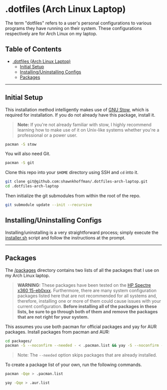 # .dotfiles (Arch Linux Laptop)

The term "dotfiles" refers to a user's personal configurations to various programs they have running on their system. These configurations respectively are for Arch Linux on my laptop.

## Table of Contents

- [.dotfiles (Arch Linux Laptop)](#dotfiles-arch-linux-laptop)
  - [Initial Setup](#initial-setup)
  - [Installing/Uninstalling Configs](#installinguninstalling-configs)
  - [Packages](#packages)

---

## Initial Setup

This installation method intelligently makes use of [GNU Stow](https://www.gnu.org/software/stow/), which is required for installation. If you do not already have this package, install it.

> **Note:** If you're not already familiar with stow, I highly recommend learning how to make use of it on Unix-like systems whether you're a professional or a power user.

```bash
pacman -S stow
```

You will also need Git.

```bash
pacman -S git
```

Clone this repo into your `$HOME` directory using SSH and `cd` into it.

```bash
git clone git@github.com:shawnkhoffman/.dotfiles-arch-laptop.git
cd .dotfiles-arch-laptop
```

Then initialize the git submodules from within the root of the repo.

```bash
git submodule update --init --recursive
```

## Installing/Uninstalling Configs

Installing/uninstalling is a very straightforward process; simply execute the [installer.sh](/installer.sh) script and follow the instructions at the prompt.

---

## Packages

The [/packages](/packages) directory contains two lists of all the packages that I use on my Arch Linux laptop.

> **WARNING:** These packages have been tested on the [HP Spectre x360 15-eb0xxx](https://obishawnkenobi.dev/2022/08/14/arch-linux-on-a-laptop/). Furthermore, there are many system configuration packages listed here that are not recommended for all systems and, therefore, installing one or more of them could cause issues with your current configuration. **Before installing all of the packages in these lists, be sure to go through both of them and remove the packages that are not right for your system.**

This assumes you use both pacman for official packages and yay for AUR packages. Install packages from pacman and AUR:

```bash
cd packages/
pacman -S --noconfirm --needed - < .pacman.list && yay -S --noconfirm - < .aur.list
```

> Note: The `--needed` option skips packages that are already installed.

To create a package list of your own, run the following commands.

```bash
pacman -Qqe > .pacman.list
```

```bash
yay -Qqe > .aur.list
```
